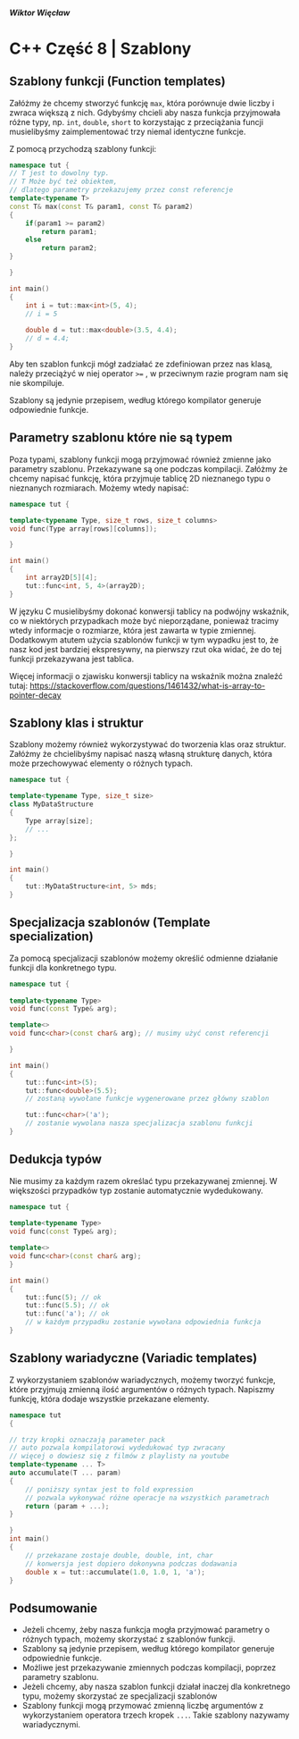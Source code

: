 ##### Wiktor Więcław 
# C++ Część 8 | Szablony

## Szablony funkcji (Function templates)
Załóżmy że chcemy stworzyć funkcję ```max```, która porównuje dwie liczby i zwraca większą z nich. Gdybyśmy chcieli aby nasza funkcja przyjmowała różne typy, np. ```int```, ```double```, ```short``` to korzystając z przeciążania funcji musielibyśmy zaimplementować trzy niemal identyczne funkcje.

Z pomocą przychodzą szablony funkcji:

```c++
namespace tut {
// T jest to dowolny typ.
// T Może być też obiektem,
// dlatego parametry przekazujemy przez const referencje
template<typename T>
const T& max(const T& param1, const T& param2)
{
    if(param1 >= param2)
        return param1;
    else
        return param2;
}

}

int main()
{
    int i = tut::max<int>(5, 4);
    // i = 5
    
    double d = tut::max<double>(3.5, 4.4);
    // d = 4.4;
}
```

Aby ten szablon funkcji mógł zadziałać ze zdefiniowan przez nas klasą, należy przeciążyć w niej operator ```>=``` , w przeciwnym razie program nam się nie skompiluje.

Szablony są jedynie przepisem, według którego kompilator generuje odpowiednie funkcje.

## Parametry szablonu które nie są typem

Poza typami, szablony funkcji mogą przyjmować również zmienne jako parametry szablonu. Przekazywane są one podczas kompilacji. Załóżmy że chcemy napisać funkcję, która przyjmuje tablicę 2D nieznanego typu o nieznanych rozmiarach. Możemy wtedy napisać:

```c++
namespace tut {

template<typename Type, size_t rows, size_t columns>
void func(Type array[rows][columns]);

}

int main()
{
    int array2D[5][4];
    tut::func<int, 5, 4>(array2D);
}
```

W języku C musielibyśmy dokonać konwersji tablicy na podwójny wskaźnik, co w niektórych przypadkach może być nieporządane, ponieważ tracimy wtedy informacje o rozmiarze, która jest zawarta w typie zmiennej. Dodatkowym atutem użycia szablonów funkcji w tym wypadku jest to, że nasz kod jest bardziej ekspresywny, na pierwszy rzut oka widać, że do tej funkcji przekazywana jest tablica.

Więcej informacji o zjawisku konwersji tablicy na wskaźnik można znaleźć tutaj: https://stackoverflow.com/questions/1461432/what-is-array-to-pointer-decay

## Szablony klas i struktur
Szablony możemy również wykorzystywać do tworzenia klas oraz struktur. Załóżmy że chcielibyśmy napisać naszą własną strukturę danych, która może przechowywać elementy o różnych typach.

```c++
namespace tut {

template<typename Type, size_t size>
class MyDataStructure
{
    Type array[size];
    // ...
};

}

int main()
{
    tut::MyDataStructure<int, 5> mds;
}
```

## Specjalizacja szablonów (Template specialization)
Za pomocą specjalizacji szablonów możemy określić odmienne działanie funkcji dla konkretnego typu.

```c++
namespace tut {
    
template<typename Type>
void func(const Type& arg);

template<>
void func<char>(const char& arg); // musimy użyć const referencji

}

int main()
{
    tut::func<int>(5);
    tut::func<double>(5.5);
    // zostaną wywołane funkcje wygenerowane przez główny szablon

    tut::func<char>('a');
    // zostanie wywolana nasza specjalizacja szablonu funkcji
}
```

## Dedukcja typów
Nie musimy za każdym razem określać typu przekazywanej zmiennej. W większości przypadków typ zostanie automatycznie wydedukowany.

```c++
namespace tut {
    
template<typename Type>
void func(const Type& arg);

template<>
void func<char>(const char& arg);
}

int main()
{
    tut::func(5); // ok
    tut::func(5.5); // ok
    tut::func('a'); // ok
    // w każdym przypadku zostanie wywołana odpowiednia funkcja
}
```

## Szablony wariadyczne (Variadic templates)
Z wykorzystaniem szablonów wariadycznych, możemy tworzyć funkcje, które przyjmują zmienną ilość argumentów o różnych typach. Napiszmy funkcję, która dodaje wszystkie przekazane elementy.

```c++
namespace tut
{

// trzy kropki oznaczają parameter pack
// auto pozwala kompilatorowi wydedukować typ zwracany
// więcej o dowiesz się z filmów z playlisty na youtube
template<typename ... T>
auto accumulate(T ... param)
{
    // poniższy syntax jest to fold expression
    // pozwala wykonywać różne operacje na wszystkich parametrach
    return (param + ...);
}

}
int main()
{
    // przekazane zostaje double, double, int, char
    // konwersja jest dopiero dokonywna podczas dodawania
    double x = tut::accumulate(1.0, 1.0, 1, 'a');
}

```

## Podsumowanie
* Jeżeli chcemy, żeby nasza funkcja mogła przyjmować parametry o różnych typach, możemy skorzystać z szablonów funkcji.
* Szablony są jedynie przepisem, według którego kompilator generuje odpowiednie funkcje.
* Możliwe jest przekazywanie zmiennych podczas kompilacji, poprzez parametry szablonu.
* Jeżeli chcemy, aby nasza szablon funkcji działał inaczej dla konkretnego typu, możemy skorzystać ze specjalizacji szablonów
* Szablony funkcji mogą przymować zmienną liczbę argumentów z wykorzystaniem operatora trzech kropek ```...```. Takie szablony nazywamy wariadycznymi.